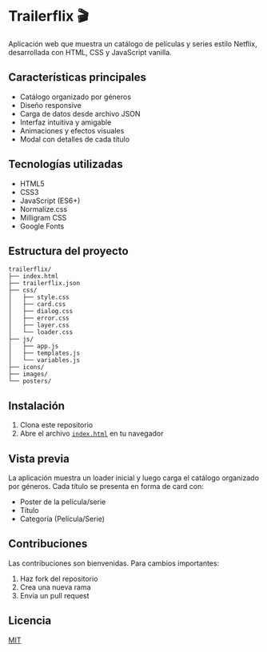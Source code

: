 # Trailerflix 🎬

Aplicación web que muestra un catálogo de películas y series estilo Netflix, desarrollada con HTML, CSS y JavaScript vanilla.

## Características principales

- Catálogo organizado por géneros
- Diseño responsive
- Carga de datos desde archivo JSON
- Interfaz intuitiva y amigable
- Animaciones y efectos visuales
- Modal con detalles de cada título

## Tecnologías utilizadas

- HTML5
- CSS3
- JavaScript (ES6+)
- Normalize.css
- Milligram CSS
- Google Fonts

## Estructura del proyecto

```
trailerflix/
├── index.html
├── trailerflix.json
├── css/
│   ├── style.css
│   ├── card.css
│   ├── dialog.css
│   ├── error.css
│   ├── layer.css
│   └── loader.css
├── js/
│   ├── app.js
│   ├── templates.js
│   └── variables.js
├── icons/
├── images/
└── posters/
```

## Instalación

1. Clona este repositorio
2. Abre el archivo [`index.html`](index.html) en tu navegador

## Vista previa

La aplicación muestra un loader inicial y luego carga el catálogo organizado por géneros. Cada título se presenta en forma de card con:

- Poster de la película/serie
- Título
- Categoría (Película/Serie)

## Contribuciones

Las contribuciones son bienvenidas. Para cambios importantes:

1. Haz fork del repositorio
2. Crea una nueva rama
3. Envía un pull request

## Licencia

[MIT](https://choosealicense.com/licenses/mit/)
